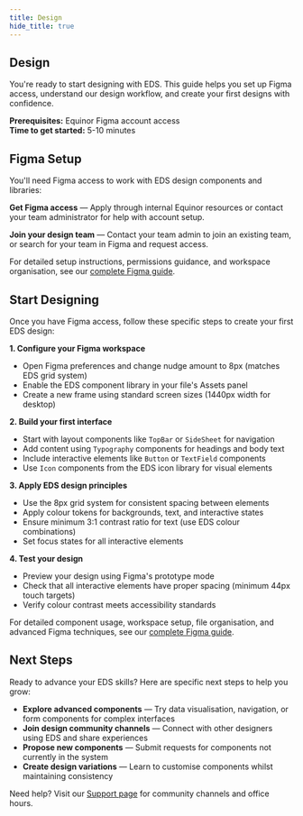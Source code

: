 ```yaml
---
title: Design
hide_title: true
---
```


## Design

You're ready to start designing with EDS. This guide helps you set up Figma access, understand our design workflow, and create your first designs with confidence.

**Prerequisites:** Equinor Figma account access  
**Time to get started:** 5-10 minutes

## Figma Setup

You'll need Figma access to work with EDS design components and libraries:

**Get Figma access** — Apply through internal Equinor resources or contact your team administrator for help with account setup.

**Join your design team** — Contact your team admin to join an existing team, or search for your team in Figma and request access.

For detailed setup instructions, permissions guidance, and workspace organisation, see our [complete Figma guide](Figma.md).

## Start Designing

Once you have Figma access, follow these specific steps to create your first EDS design:

**1. Configure your Figma workspace**

- Open Figma preferences and change nudge amount to 8px (matches EDS grid system)
- Enable the EDS component library in your file's Assets panel
- Create a new frame using standard screen sizes (1440px width for desktop)

**2. Build your first interface**

- Start with layout components like `TopBar` or `SideSheet` for navigation
- Add content using `Typography` components for headings and body text
- Include interactive elements like `Button` or `TextField` components
- Use `Icon` components from the EDS icon library for visual elements

**3. Apply EDS design principles**

- Use the 8px grid system for consistent spacing between elements
- Apply colour tokens for backgrounds, text, and interactive states
- Ensure minimum 3:1 contrast ratio for text (use EDS colour combinations)
- Set focus states for all interactive elements

**4. Test your design**

- Preview your design using Figma's prototype mode
- Check that all interactive elements have proper spacing (minimum 44px touch targets)
- Verify colour contrast meets accessibility standards

For detailed component usage, workspace setup, file organisation, and advanced Figma techniques, see our [complete Figma guide](Figma.md).

## Next Steps

Ready to advance your EDS skills? Here are specific next steps to help you grow:

- **Explore advanced components** — Try data visualisation, navigation, or form components for complex interfaces
- **Join design community channels** — Connect with other designers using EDS and share experiences
- **Propose new components** — Submit requests for components not currently in the system
- **Create design variations** — Learn to customise components whilst maintaining consistency

Need help? Visit our [Support page](../../../support/support.md) for community channels and office hours.
